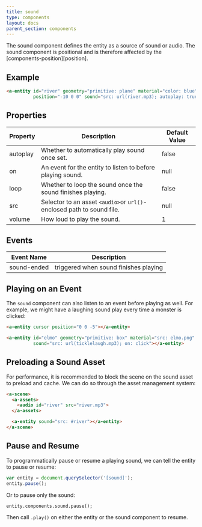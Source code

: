 ```yaml
---
title: sound
type: components
layout: docs
parent_section: components
---
```


The sound component defines the entity as a source of sound or audio. The sound
component is positional and is therefore affected by the
[components-position][position].

## Example

```html
<a-entity id="river" geometry="primitive: plane" material="color: blue"
          position="-10 0 0" sound="src: url(river.mp3); autoplay: true"></a-entity>
```

## Properties

| Property | Description                                                           | Default Value |
|----------|-----------------------------------------------------------------------|---------------|
| autoplay | Whether to automatically play sound once set.                         | false         |
| on       | An event for the entity to listen to before playing sound.            | null          |
| loop     | Whether to loop the sound once the sound finishes playing.            | false         |
| src      | Selector to an asset `<audio>`or `url()`-enclosed path to sound file. | null          |
| volume   | How loud to play the sound.                                           | 1             |

## Events

| Event Name  | Description                           |
|-------------|---------------------------------------|
| sound-ended | triggered when sound finishes playing |

## Playing on an Event

The `sound` component can also listen to an event before playing as well. For example, we might have a laughing sound play every time a monster is clicked:

```html
<a-entity cursor position="0 0 -5"></a-entity>

<a-entity id="elmo" geometry="primitive: box" material="src: elmo.png"
          sound="src: url(ticklelaugh.mp3); on: click"></a-entity>
```

## Preloading a Sound Asset

For performance, it is recommended to block the scene on the sound asset to preload and cache. We can do so through the asset management system:

```html
<a-scene>
  <a-assets>
    <audio id="river" src="river.mp3">
  </a-assets>

  <a-entity sound="src: #river"></a-entity>
</a-scene>
```

## Pause and Resume

To programmatically pause or resume a playing sound, we can tell the entity to pause or resume:

```js
var entity = document.querySelector('[sound]');
entity.pause();
```

Or to pause only the sound:

```
entity.components.sound.pause();
```

Then call `.play()` on either the entity or the sound component to resume.
